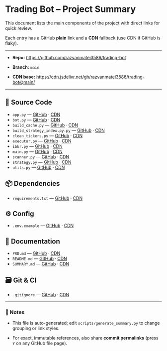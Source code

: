 # Trading Bot – Project Summary

This document lists the main components of the project with direct links for quick review.

Each entry has a GitHub **plain** link and a **CDN** fallback (use CDN if GitHub is flaky).


---

- **Repo:** https://github.com/razvanmatei3586/trading-bot

- **Branch:** `main`

- **CDN base:** https://cdn.jsdelivr.net/gh/razvanmatei3586/trading-bot@main/


---


## 📂 Source Code

- `app.py` — [GitHub](https://github.com/razvanmatei3586/trading-bot/blob/main/app.py?plain=1) · [CDN](https://cdn.jsdelivr.net/gh/razvanmatei3586/trading-bot@main/app.py)
- `bot.py` — [GitHub](https://github.com/razvanmatei3586/trading-bot/blob/main/bot.py?plain=1) · [CDN](https://cdn.jsdelivr.net/gh/razvanmatei3586/trading-bot@main/bot.py)
- `build_cache.py` — [GitHub](https://github.com/razvanmatei3586/trading-bot/blob/main/build_cache.py?plain=1) · [CDN](https://cdn.jsdelivr.net/gh/razvanmatei3586/trading-bot@main/build_cache.py)
- `build_strategy_index.py.py` — [GitHub](https://github.com/razvanmatei3586/trading-bot/blob/main/build_strategy_index.py.py?plain=1) · [CDN](https://cdn.jsdelivr.net/gh/razvanmatei3586/trading-bot@main/build_strategy_index.py.py)
- `clean_tickers.py` — [GitHub](https://github.com/razvanmatei3586/trading-bot/blob/main/clean_tickers.py?plain=1) · [CDN](https://cdn.jsdelivr.net/gh/razvanmatei3586/trading-bot@main/clean_tickers.py)
- `executor.py` — [GitHub](https://github.com/razvanmatei3586/trading-bot/blob/main/executor.py?plain=1) · [CDN](https://cdn.jsdelivr.net/gh/razvanmatei3586/trading-bot@main/executor.py)
- `ibkr.py` — [GitHub](https://github.com/razvanmatei3586/trading-bot/blob/main/ibkr.py?plain=1) · [CDN](https://cdn.jsdelivr.net/gh/razvanmatei3586/trading-bot@main/ibkr.py)
- `main.py` — [GitHub](https://github.com/razvanmatei3586/trading-bot/blob/main/main.py?plain=1) · [CDN](https://cdn.jsdelivr.net/gh/razvanmatei3586/trading-bot@main/main.py)
- `scanner.py` — [GitHub](https://github.com/razvanmatei3586/trading-bot/blob/main/scanner.py?plain=1) · [CDN](https://cdn.jsdelivr.net/gh/razvanmatei3586/trading-bot@main/scanner.py)
- `strategy.py` — [GitHub](https://github.com/razvanmatei3586/trading-bot/blob/main/strategy.py?plain=1) · [CDN](https://cdn.jsdelivr.net/gh/razvanmatei3586/trading-bot@main/strategy.py)
- `utils.py` — [GitHub](https://github.com/razvanmatei3586/trading-bot/blob/main/utils.py?plain=1) · [CDN](https://cdn.jsdelivr.net/gh/razvanmatei3586/trading-bot@main/utils.py)

## 📦 Dependencies

- `requirements.txt` — [GitHub](https://github.com/razvanmatei3586/trading-bot/blob/main/requirements.txt?plain=1) · [CDN](https://cdn.jsdelivr.net/gh/razvanmatei3586/trading-bot@main/requirements.txt)

## ⚙️ Config

- `.env.example` — [GitHub](https://github.com/razvanmatei3586/trading-bot/blob/main/.env.example?plain=1) · [CDN](https://cdn.jsdelivr.net/gh/razvanmatei3586/trading-bot@main/.env.example)

## 📝 Documentation

- `PRD.md` — [GitHub](https://github.com/razvanmatei3586/trading-bot/blob/main/PRD.md?plain=1) · [CDN](https://cdn.jsdelivr.net/gh/razvanmatei3586/trading-bot@main/PRD.md)
- `README.md` — [GitHub](https://github.com/razvanmatei3586/trading-bot/blob/main/README.md?plain=1) · [CDN](https://cdn.jsdelivr.net/gh/razvanmatei3586/trading-bot@main/README.md)
- `SUMMARY.md` — [GitHub](https://github.com/razvanmatei3586/trading-bot/blob/main/SUMMARY.md?plain=1) · [CDN](https://cdn.jsdelivr.net/gh/razvanmatei3586/trading-bot@main/SUMMARY.md)

## 🗃️ Git & CI

- `.gitignore` — [GitHub](https://github.com/razvanmatei3586/trading-bot/blob/main/.gitignore?plain=1) · [CDN](https://cdn.jsdelivr.net/gh/razvanmatei3586/trading-bot@main/.gitignore)

---

### 🔄 Notes

- This file is auto-generated; edit `scripts/generate_summary.py` to change grouping or link styles.

- For exact, immutable references, also share **commit permalinks** (press `Y` on any GitHub file page).
